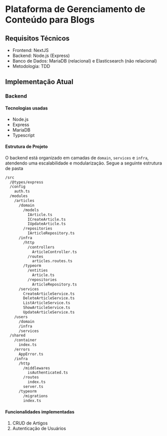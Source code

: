 # Plataforma de Gerenciamento de Conteúdo para Blogs

## Requisitos Técnicos

- Frontend: NextJS
- Backend: Node.js (Express)
- Banco de Dados: MariaDB (relacional) e Elasticsearch (não relacional)
- Metodologia: TDD

## Implementação Atual
### Backend

#### Tecnologias usadas
- Node.js
- Express
- MariaDB
- Typescript

#### Estrutura de Projeto

O backend está organizado em camadas de `domain`, `services` e `infra`, atendendo uma escalabilidade e modularização. Segue a seguinte estrutura de pasta

```bash
/src
  /@types/express
  /config
    auth.ts
  /modules
    /articles
      /domain
        /models
          IArticle.ts
          ICreateArticle.ts
          IUpdateArticle.ts
        /repositories
          IArticleRepository.ts
      /infra
        /http
          /controllers
            ArticleController.ts 
          /routes
            articles.routes.ts
        /typeorm
          /entities
            Article.ts
          /repositories
            ArticleRepository.ts
      /services
        CreateArticleService.ts
        DeleteArticleService.ts
        ListArticleService.ts
        ShowArticleService.ts
        UpdateArticleService.ts
    /users
      /domain
      /infra
      /services
  /shared
    /container
      index.ts
    /errors
      AppError.ts
    /infra
      /http
        /middlewares
          isAuthenticated.ts
        /routes
          index.ts
        server.ts
      /typeorm
        /migrations
        index.ts
```

#### Funcionalidades implementadas

1. CRUD de Artigos
2. Autenticação de Usuários
